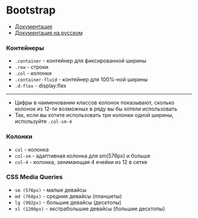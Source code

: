 # Bootstrap

- [Документация](https://getbootstrap.com/docs/4.3/getting-started/introduction/)
- [Документация на русском](https://bootstrap-4.ru/docs/4.3.1/getting-started/introduction/)


<!-- xxxxxxxxxxxxxxxxxxxxxxxxxxxxxxxxxxxxxxxxxxxxxxxxxxxxxxx -->
### Контейнеры
<!-- xxxxxxxxxxxxxxxxxxxxxxxxxxxxxxxxxxxxxxxxxxxxxxxxxxxxxxx -->
- `.container` - контейнер для фиксированной ширины
- `.row` - строки
- `.col` - колонки
- `.container-fluid` - контейнер для 100%-ной ширины
- `.d-flex` - display:flex

---

- Цифры в наименовании классов колонок показывают, сколько колонок из 12-ти возможных в ряду вы бы хотели использовать
- Так, если вы хотите использовать три колонки одной ширины, используйте `.col-sm-4`


<!-- xxxxxxxxxxxxxxxxxxxxxxxxxxxxxxxxxxxxxxxxxxxxxxxxxxxxxxx -->
### Колонки
<!-- xxxxxxxxxxxxxxxxxxxxxxxxxxxxxxxxxxxxxxxxxxxxxxxxxxxxxxx -->
- `col` - колонка
- `col-sm` - адаптивная колонка для sm(576px) и больше
- `col-4` - колонка, занимающая 4 ячейки из 12 в сетке


<!-- xxxxxxxxxxxxxxxxxxxxxxxxxxxxxxxxxxxxxxxxxxxxxxxxxxxxxxx -->
### CSS Media Queries
<!-- xxxxxxxxxxxxxxxxxxxxxxxxxxxxxxxxxxxxxxxxxxxxxxxxxxxxxxx -->
- `sm (576px)` - малые девайсы
- `md (768px)` - средние девайсы (планшеты)
- `lg (992px)` - большие девайсы (десктопы)
- `xl (1200px)` - экстрабольшие девайсы (большие десктопы)

<v-iframe
	height="550"
	src="https://codepen.io/it-school58/embed/dyNEoMy?height=265&theme-id=default&default-tab=html,result"
/>
